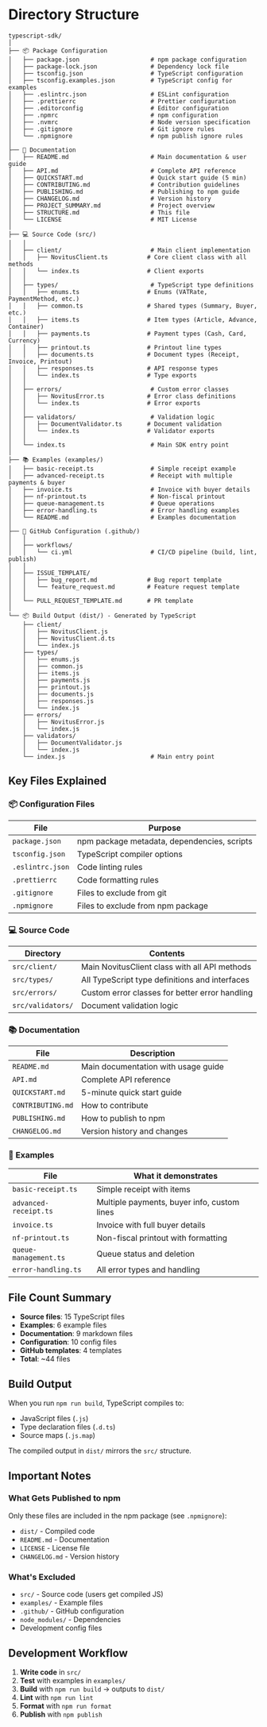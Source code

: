 # Directory Structure

```
typescript-sdk/
│
├── 📦 Package Configuration
│   ├── package.json                    # npm package configuration
│   ├── package-lock.json               # Dependency lock file
│   ├── tsconfig.json                   # TypeScript configuration
│   ├── tsconfig.examples.json          # TypeScript config for examples
│   ├── .eslintrc.json                  # ESLint configuration
│   ├── .prettierrc                     # Prettier configuration
│   ├── .editorconfig                   # Editor configuration
│   ├── .npmrc                          # npm configuration
│   ├── .nvmrc                          # Node version specification
│   ├── .gitignore                      # Git ignore rules
│   └── .npmignore                      # npm publish ignore rules
│
├── 📄 Documentation
│   ├── README.md                       # Main documentation & user guide
│   ├── API.md                          # Complete API reference
│   ├── QUICKSTART.md                   # Quick start guide (5 min)
│   ├── CONTRIBUTING.md                 # Contribution guidelines
│   ├── PUBLISHING.md                   # Publishing to npm guide
│   ├── CHANGELOG.md                    # Version history
│   ├── PROJECT_SUMMARY.md              # Project overview
│   ├── STRUCTURE.md                    # This file
│   └── LICENSE                         # MIT License
│
├── 💻 Source Code (src/)
│   │
│   ├── client/                         # Main client implementation
│   │   ├── NovitusClient.ts           # Core client class with all methods
│   │   └── index.ts                   # Client exports
│   │
│   ├── types/                          # TypeScript type definitions
│   │   ├── enums.ts                   # Enums (VATRate, PaymentMethod, etc.)
│   │   ├── common.ts                  # Shared types (Summary, Buyer, etc.)
│   │   ├── items.ts                   # Item types (Article, Advance, Container)
│   │   ├── payments.ts                # Payment types (Cash, Card, Currency)
│   │   ├── printout.ts                # Printout line types
│   │   ├── documents.ts               # Document types (Receipt, Invoice, Printout)
│   │   ├── responses.ts               # API response types
│   │   └── index.ts                   # Type exports
│   │
│   ├── errors/                         # Custom error classes
│   │   ├── NovitusError.ts            # Error class definitions
│   │   └── index.ts                   # Error exports
│   │
│   ├── validators/                     # Validation logic
│   │   ├── DocumentValidator.ts       # Document validation
│   │   └── index.ts                   # Validator exports
│   │
│   └── index.ts                        # Main SDK entry point
│
├── 📚 Examples (examples/)
│   ├── basic-receipt.ts                # Simple receipt example
│   ├── advanced-receipt.ts             # Receipt with multiple payments & buyer
│   ├── invoice.ts                      # Invoice with buyer details
│   ├── nf-printout.ts                  # Non-fiscal printout
│   ├── queue-management.ts             # Queue operations
│   ├── error-handling.ts               # Error handling examples
│   └── README.md                       # Examples documentation
│
├── 🤖 GitHub Configuration (.github/)
│   │
│   ├── workflows/
│   │   └── ci.yml                      # CI/CD pipeline (build, lint, publish)
│   │
│   ├── ISSUE_TEMPLATE/
│   │   ├── bug_report.md              # Bug report template
│   │   └── feature_request.md         # Feature request template
│   │
│   └── PULL_REQUEST_TEMPLATE.md       # PR template
│
└── 📦 Build Output (dist/) - Generated by TypeScript
    ├── client/
    │   ├── NovitusClient.js
    │   ├── NovitusClient.d.ts
    │   └── index.js
    ├── types/
    │   ├── enums.js
    │   ├── common.js
    │   ├── items.js
    │   ├── payments.js
    │   ├── printout.js
    │   ├── documents.js
    │   ├── responses.js
    │   └── index.js
    ├── errors/
    │   ├── NovitusError.js
    │   └── index.js
    ├── validators/
    │   ├── DocumentValidator.js
    │   └── index.js
    └── index.js                        # Main entry point
```

## Key Files Explained

### 📦 Configuration Files

| File | Purpose |
|------|---------|
| `package.json` | npm package metadata, dependencies, scripts |
| `tsconfig.json` | TypeScript compiler options |
| `.eslintrc.json` | Code linting rules |
| `.prettierrc` | Code formatting rules |
| `.gitignore` | Files to exclude from git |
| `.npmignore` | Files to exclude from npm package |

### 💻 Source Code

| Directory | Contents |
|-----------|----------|
| `src/client/` | Main NovitusClient class with all API methods |
| `src/types/` | All TypeScript type definitions and interfaces |
| `src/errors/` | Custom error classes for better error handling |
| `src/validators/` | Document validation logic |

### 📚 Documentation

| File | Description |
|------|-------------|
| `README.md` | Main documentation with usage guide |
| `API.md` | Complete API reference |
| `QUICKSTART.md` | 5-minute quick start guide |
| `CONTRIBUTING.md` | How to contribute |
| `PUBLISHING.md` | How to publish to npm |
| `CHANGELOG.md` | Version history and changes |

### 📝 Examples

| File | What it demonstrates |
|------|---------------------|
| `basic-receipt.ts` | Simple receipt with items |
| `advanced-receipt.ts` | Multiple payments, buyer info, custom lines |
| `invoice.ts` | Invoice with full buyer details |
| `nf-printout.ts` | Non-fiscal printout with formatting |
| `queue-management.ts` | Queue status and deletion |
| `error-handling.ts` | All error types and handling |

## File Count Summary

- **Source files**: 15 TypeScript files
- **Examples**: 6 example files
- **Documentation**: 9 markdown files
- **Configuration**: 10 config files
- **GitHub templates**: 4 templates
- **Total**: ~44 files

## Build Output

When you run `npm run build`, TypeScript compiles to:
- JavaScript files (`.js`)
- Type declaration files (`.d.ts`)
- Source maps (`.js.map`)

The compiled output in `dist/` mirrors the `src/` structure.

## Important Notes

### What Gets Published to npm

Only these files are included in the npm package (see `.npmignore`):
- `dist/` - Compiled code
- `README.md` - Documentation
- `LICENSE` - License file
- `CHANGELOG.md` - Version history

### What's Excluded

- `src/` - Source code (users get compiled JS)
- `examples/` - Example files
- `.github/` - GitHub configuration
- `node_modules/` - Dependencies
- Development config files

## Development Workflow

1. **Write code** in `src/`
2. **Test** with examples in `examples/`
3. **Build** with `npm run build` → outputs to `dist/`
4. **Lint** with `npm run lint`
5. **Format** with `npm run format`
6. **Publish** with `npm publish`



